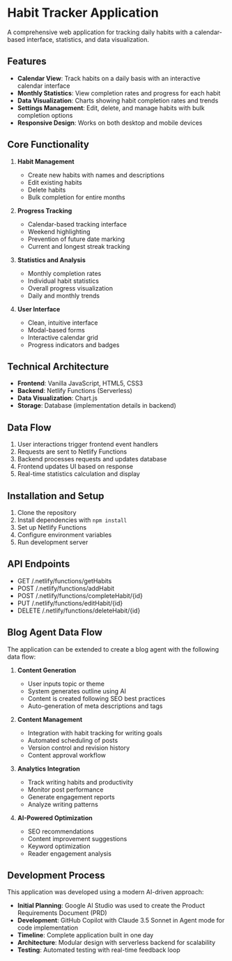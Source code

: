 # Habit Tracker Application

A comprehensive web application for tracking daily habits with a calendar-based interface, statistics, and data visualization.

## Features

- **Calendar View**: Track habits on a daily basis with an interactive calendar interface
- **Monthly Statistics**: View completion rates and progress for each habit
- **Data Visualization**: Charts showing habit completion rates and trends
- **Settings Management**: Edit, delete, and manage habits with bulk completion options
- **Responsive Design**: Works on both desktop and mobile devices

## Core Functionality

1. **Habit Management**

   - Create new habits with names and descriptions
   - Edit existing habits
   - Delete habits
   - Bulk completion for entire months

2. **Progress Tracking**

   - Calendar-based tracking interface
   - Weekend highlighting
   - Prevention of future date marking
   - Current and longest streak tracking

3. **Statistics and Analysis**

   - Monthly completion rates
   - Individual habit statistics
   - Overall progress visualization
   - Daily and monthly trends

4. **User Interface**
   - Clean, intuitive interface
   - Modal-based forms
   - Interactive calendar grid
   - Progress indicators and badges

## Technical Architecture

- **Frontend**: Vanilla JavaScript, HTML5, CSS3
- **Backend**: Netlify Functions (Serverless)
- **Data Visualization**: Chart.js
- **Storage**: Database (implementation details in backend)

## Data Flow

1. User interactions trigger frontend event handlers
2. Requests are sent to Netlify Functions
3. Backend processes requests and updates database
4. Frontend updates UI based on response
5. Real-time statistics calculation and display

## Installation and Setup

1. Clone the repository
2. Install dependencies with `npm install`
3. Set up Netlify Functions
4. Configure environment variables
5. Run development server

## API Endpoints

- GET /.netlify/functions/getHabits
- POST /.netlify/functions/addHabit
- POST /.netlify/functions/completeHabit/{id}
- PUT /.netlify/functions/editHabit/{id}
- DELETE /.netlify/functions/deleteHabit/{id}

## Blog Agent Data Flow

The application can be extended to create a blog agent with the following data flow:

1. **Content Generation**

   - User inputs topic or theme
   - System generates outline using AI
   - Content is created following SEO best practices
   - Auto-generation of meta descriptions and tags

2. **Content Management**

   - Integration with habit tracking for writing goals
   - Automated scheduling of posts
   - Version control and revision history
   - Content approval workflow

3. **Analytics Integration**

   - Track writing habits and productivity
   - Monitor post performance
   - Generate engagement reports
   - Analyze writing patterns

4. **AI-Powered Optimization**
   - SEO recommendations
   - Content improvement suggestions
   - Keyword optimization
   - Reader engagement analysis

## Development Process

This application was developed using a modern AI-driven approach:

- **Initial Planning**: Google AI Studio was used to create the Product Requirements Document (PRD)
- **Development**: GitHub Copilot with Claude 3.5 Sonnet in Agent mode for code implementation
- **Timeline**: Complete application built in one day
- **Architecture**: Modular design with serverless backend for scalability
- **Testing**: Automated testing with real-time feedback loop

